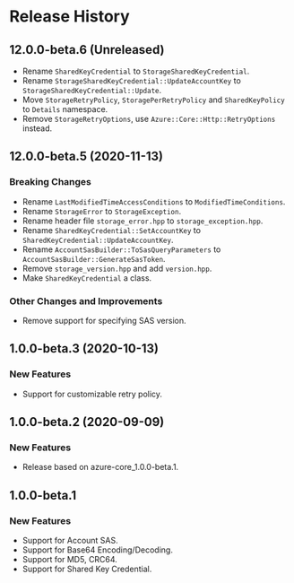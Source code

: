 # Release History

## 12.0.0-beta.6 (Unreleased)

* Rename `SharedKeyCredential` to `StorageSharedKeyCredential`.
* Rename `StorageSharedKeyCredential::UpdateAccountKey` to `StorageSharedKeyCredential::Update`.
* Move `StorageRetryPolicy`, `StoragePerRetryPolicy` and `SharedKeyPolicy` to `Details` namespace.
* Remove `StorageRetryOptions`, use `Azure::Core::Http::RetryOptions` instead.

## 12.0.0-beta.5 (2020-11-13)

### Breaking Changes

* Rename `LastModifiedTimeAccessConditions` to `ModifiedTimeConditions`.
* Rename `StorageError` to `StorageException`.
* Rename header file `storage_error.hpp` to `storage_exception.hpp`.
* Rename `SharedKeyCredential::SetAccountKey` to `SharedKeyCredential::UpdateAccountKey`.
* Rename `AccountSasBuilder::ToSasQueryParameters` to `AccountSasBuilder::GenerateSasToken`.
* Remove `storage_version.hpp` and add `version.hpp`.
* Make `SharedKeyCredential` a class.

### Other Changes and Improvements

* Remove support for specifying SAS version.

## 1.0.0-beta.3 (2020-10-13)

### New Features

* Support for customizable retry policy.

## 1.0.0-beta.2 (2020-09-09)

### New Features

* Release based on azure-core_1.0.0-beta.1.

## 1.0.0-beta.1

### New Features

* Support for Account SAS.
* Support for Base64 Encoding/Decoding.
* Support for MD5, CRC64.
* Support for Shared Key Credential.
